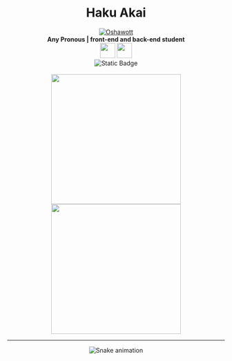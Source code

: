 <h1 align="center">Haku Akai</h1>

<div align="center">
    <a href="https://pokemondb.net/pokedex/oshawott"><img src="https://img.pokemondb.net/sprites/black-white-2/anim/shiny/oshawott.gif" alt="Oshawott"></a> <br>
    <b>Any Pronous | front-end and back-end student </b> <br>
    <img width="35" src="https://cdn.jsdelivr.net/gh/devicons/devicon/icons/html5/html5-original-wordmark.svg" />
    <img width="35" src="https://cdn.jsdelivr.net/gh/devicons/devicon/icons/css3/css3-original-wordmark.svg" />
    <br>
    <img alt="Static Badge" src="https://img.shields.io/badge/DIO-blue?style=for-the-badge&color=3f88c5&link=https%3A%2F%2Fwww.dio.me%2Fusers%2Fjuhh1956">


</div>


<div align="center" style="display: inline-block"><br>
    <img width="300" src="https://github-readme-stats.vercel.app/api/top-langs/?username=hakuakai&layout=compact&theme=transparent&hide_border=true"/>
    <img width="300" src="https://github-readme-stats.vercel.app/api?username=hakuakai&count_private=true&layout=compact&theme=transparent&hide_border=true" 
</div>
<hr>

![Snake animation](https://github.com/HakuAkai/rafaballerini/blob/output/github-contribution-grid-snake.svg)



